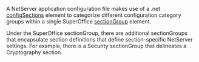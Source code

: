 <properties date="2016-05-11"
SortOrder="69"
/>

 

A NetServer application configuration file makes use of a .net [configSections](http://devnet.superoffice.com/templates/(EmptyReference!)) element to categorize different configuration category groups within a single SuperOffice [sectionGroup](http://devnet.superoffice.com/templates/(EmptyReference!)) element.

Under the SuperOffice sectionGroup, there are additional sectionGroups that encapsulate section definitions that define section-specific NetServer settings. For example, there is a Security sectionGroup that delineates a Cryptography section.

 

